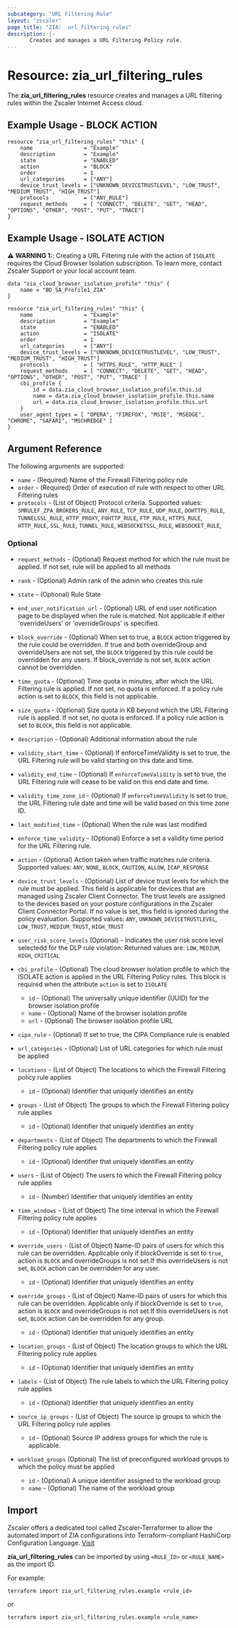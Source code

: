 ```yaml
---
subcategory: "URL Filtering Rule"
layout: "zscaler"
page_title: "ZIA:  url_filtering_rules"
description: |-
       Creates and manages a URL Filtering Policy rule.
---
```

# Resource: zia_url_filtering_rules

The **zia_url_filtering_rules** resource creates and manages a URL filtering rules within the Zscaler Internet Access cloud.

## Example Usage - BLOCK ACTION

```hcl
resource "zia_url_filtering_rules" "this" {
    name                = "Example"
    description         = "Example"
    state               = "ENABLED"
    action              = "BLOCK"
    order               = 1
    url_categories      = ["ANY"]
    device_trust_levels = ["UNKNOWN_DEVICETRUSTLEVEL", "LOW_TRUST", "MEDIUM_TRUST", "HIGH_TRUST"]
    protocols           = ["ANY_RULE"]
    request_methods     = [ "CONNECT", "DELETE", "GET", "HEAD", "OPTIONS", "OTHER", "POST", "PUT", "TRACE"]
}
```

## Example Usage - ISOLATE ACTION

⚠️ **WARNING 1:**: Creating a URL Filtering rule with the action of `ISOLATE` requires the Cloud Browser Isolation subscription. To learn more, contact Zscaler Support or your local account team.

```hcl
data "zia_cloud_browser_isolation_profile" "this" {
    name = "BD_SA_Profile1_ZIA"
}

resource "zia_url_filtering_rules" "this" {
    name                = "Example"
    description         = "Example"
    state               = "ENABLED"
    action              = "ISOLATE"
    order               = 1
    url_categories      = ["ANY"]
    device_trust_levels = ["UNKNOWN_DEVICETRUSTLEVEL", "LOW_TRUST", "MEDIUM_TRUST", "HIGH_TRUST"]
    protocols           = [ "HTTPS_RULE", "HTTP_RULE" ]
    request_methods     = [ "CONNECT", "DELETE", "GET", "HEAD", "OPTIONS", "OTHER", "POST", "PUT", "TRACE" ]
    cbi_profile {
        id = data.zia_cloud_browser_isolation_profile.this.id
        name = data.zia_cloud_browser_isolation_profile.this.name
        url = data.zia_cloud_browser_isolation_profile.this.url
    }
    user_agent_types = [ "OPERA", "FIREFOX", "MSIE", "MSEDGE", "CHROME", "SAFARI", "MSCHREDGE" ]
}
```

## Argument Reference

The following arguments are supported:

* `name` - (Required) Name of the Firewall Filtering policy rule
* `order` - (Required) Order of execution of rule with respect to other URL Filtering rules
* `protocols` - (List of Object) Protocol criteria. Supported values: `SMRULEF_ZPA_BROKERS_RULE`, `ANY_RULE`, `TCP_RULE`, `UDP_RULE`, `DOHTTPS_RULE`, `TUNNELSSL_RULE`, `HTTP_PROXY`, `FOHTTP_RULE`, `FTP_RULE`, `HTTPS_RULE`, `HTTP_RULE`, `SSL_RULE`, `TUNNEL_RULE`, `WEBSOCKETSSL_RULE`, `WEBSOCKET_RULE`,

### Optional

* `request_methods` - (Optional) Request method for which the rule must be applied. If not set, rule will be applied to all methods
* `rank` - (Optional) Admin rank of the admin who creates this rule
* `state` - (Optional) Rule State
* `end_user_notification_url` - (Optional) URL of end user notification page to be displayed when the rule is matched. Not applicable if either 'overrideUsers' or 'overrideGroups' is specified.
* `block_override` - (Optional) When set to true, a `BLOCK` action triggered by the rule could be overridden. If true and both overrideGroup and overrideUsers are not set, the `BLOCK` triggered by this rule could be overridden for any users. If block_override is not set, `BLOCK` action cannot be overridden.
* `time_quota` - (Optional) Time quota in minutes, after which the URL Filtering rule is applied. If not set, no quota is enforced. If a policy rule action is set to `BLOCK`, this field is not applicable.
* `size_quota` - (Optional) Size quota in KB beyond which the URL Filtering rule is applied. If not set, no quota is enforced. If a policy rule action is set to `BLOCK`, this field is not applicable.
* `description` - (Optional) Additional information about the rule
* `validity_start_time` - (Optional) If enforceTimeValidity is set to true, the URL Filtering rule will be valid starting on this date and time.
* `validity_end_time` - (Optional) If `enforceTimeValidity` is set to true, the URL Filtering rule will cease to be valid on this end date and time.
* `validity_time_zone_id` - (Optional) If `enforceTimeValidity` is set to true, the URL Filtering rule date and time will be valid based on this time zone ID.
* `last_modified_time` - (Optional) When the rule was last modified
* `enforce_time_validity` - (Optional) Enforce a set a validity time period for the URL Filtering rule.
* `action` - (Optional) Action taken when traffic matches rule criteria. Supported values: `ANY`, `NONE`, `BLOCK`, `CAUTION`, `ALLOW`, `ICAP_RESPONSE`
* `device_trust_levels` - (Optional) List of device trust levels for which the rule must be applied. This field is applicable for devices that are managed using Zscaler Client Connector. The trust levels are assigned to the devices based on your posture configurations in the Zscaler Client Connector Portal. If no value is set, this field is ignored during the policy evaluation. Supported values: `ANY`, `UNKNOWN_DEVICETRUSTLEVEL`, `LOW_TRUST`, `MEDIUM_TRUST`, `HIGH_TRUST`

* `user_risk_score_levels` (Optional) - Indicates the user risk score level selectedd for the DLP rule violation: Returned values are: `LOW`, `MEDIUM`, `HIGH`, `CRITICAL`

* `cbi_profile` - (Optional) The cloud browser isolation profile to which the ISOLATE action is applied in the URL Filtering Policy rules. This block is required when the attribute `action` is set to `ISOLATE`
  * `id` - (Optional) The universally unique identifier (UUID) for the browser isolation profile
  * `name` - (Optional) Name of the browser isolation profile
  * `url` - (Optional) The browser isolation profile URL

* `cipa_rule` - (Optional) If set to true, the CIPA Compliance rule is enabled
* `url_categories` - (Optional) List of URL categories for which rule must be applied

* `locations` - (List of Object) The locations to which the Firewall Filtering policy rule applies
  * `id` - (Optional) Identifier that uniquely identifies an entity

* `groups` - (List of Object) The groups to which the Firewall Filtering policy rule applies
  * `id` - (Optional) Identifier that uniquely identifies an entity

* `departments` - (List of Object) The departments to which the Firewall Filtering policy rule applies
  * `id` - (Optional) Identifier that uniquely identifies an entity

* `users` - (List of Object) The users to which the Firewall Filtering policy rule applies
  * `id` - (Number) Identifier that uniquely identifies an entity

* `time_windows` - (List of Object) The time interval in which the Firewall Filtering policy rule applies
  * `id` - (Optional) Identifier that uniquely identifies an entity

* `override_users` - (List of Object) Name-ID pairs of users for which this rule can be overridden. Applicable only if blockOverride is set to `true`, action is `BLOCK` and overrideGroups is not set.If this overrideUsers is not set, `BLOCK` action can be overridden for any user.
  * `id` - (Optional) Identifier that uniquely identifies an entity

* `override_groups` - (List of Object) Name-ID pairs of users for which this rule can be overridden. Applicable only if blockOverride is set to `true`, action is `BLOCK` and overrideGroups is not set.If this overrideUsers is not set, `BLOCK` action can be overridden for any group.
  * `id` - (Optional) Identifier that uniquely identifies an entity

* `location_groups` - (List of Object) The location groups to which the URL Filtering policy rule applies
  * `id` - (Optional) Identifier that uniquely identifies an entity

* `labels` - (List of Object) The rule labels to which the URL Filtering policy rule applies
  * `id` - (Optional) Identifier that uniquely identifies an entity

* `source_ip_groups` - (List of Object) The source ip groups to which the URL Filtering policy rule applies
  * `id` - (Optional) Source IP address groups for which the rule is applicable.

* `workload_groups` (Optional) The list of preconfigured workload groups to which the policy must be applied
  * `id` - (Optional) A unique identifier assigned to the workload group
  * `name` - (Optional) The name of the workload group

## Import

Zscaler offers a dedicated tool called Zscaler-Terraformer to allow the automated import of ZIA configurations into Terraform-compliant HashiCorp Configuration Language.
[Visit](https://github.com/zscaler/zscaler-terraformer)

**zia_url_filtering_rules** can be imported by using `<RULE_ID>` or `<RULE_NAME>` as the import ID.

For example:

```shell
terraform import zia_url_filtering_rules.example <rule_id>
```

or

```shell
terraform import zia_url_filtering_rules.example <rule_name>
```
